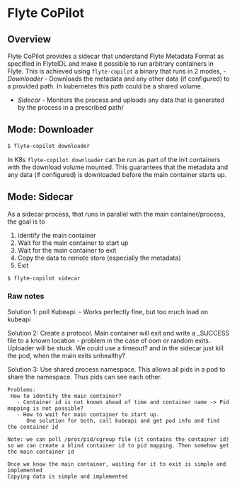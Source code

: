 # Flyte CoPilot

## Overview
Flyte CoPilot provides a sidecar that understand Flyte Metadata Format as specified in FlyteIDL and make it possible to run arbitrary containers in Flyte.
This is achieved using `flyte-copilot` a binary that runs in 2 modes,
   -*Downloader* - Downloads the metadata and any other data (if configured) to a provided path. In kubernetes this path could be a shared volume.
   - *Sidecar* - Monitors the process and uploads any data that is generated by the process in a prescribed path/
   
## Mode: Downloader

```bash
$ flyte-copilot downloader
```

In K8s `flyte-copilot downloader` can be run as part of the init containers with the download volume mounted. This guarantees that the metadata and any data (if configured)
is downloaded before the main container starts up. 

## Mode: Sidecar
  As a sidecar process, that runs in parallel with the main container/process, the goal is to
  1. identify the main container
  2. Wait for the main container to start up
  3. Wait for the main container to exit
  4. Copy the data to remote store (especially the metadata)
  5. Exit

```bash
$ flyte-copilot sidecar
```   

### Raw notes
  Solution 1:
     poll Kubeapi.
     - Works perfectly fine, but too much load on kubeapi

  Solution 2:
    Create a protocol. Main container will exit and write a _SUCCESS file to a known location
    - problem in the case of oom or random exits. Uploader will be stuck. We could use a timeout? and in the sidecar just kill the pod, when the main exits unhealthy?

  Solution 3:
    Use shared process namespace. This allows all pids in a pod to share the namespace. Thus pids can see each other.

    Problems:
     How to identify the main container?
       - Container id is not known ahead of time and container name -> Pid mapping is not possible?
       - How to wait for main container to start up.
          One solution for both, call kubeapi and get pod info and find the container id
       
    Note: we can poll /proc/pid/cgroup file (it contains the container id) so we can create a blind container id to pid mapping. Then somehow get the main container id

    Once we know the main container, waiting for it to exit is simple and implemented
    Copying data is simple and implemented
     

